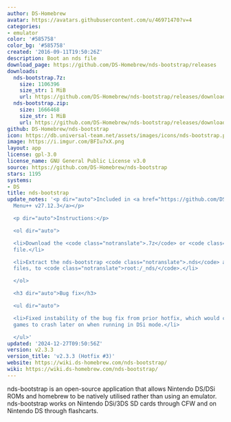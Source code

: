 ```yaml
---
author: DS-Homebrew
avatar: https://avatars.githubusercontent.com/u/46971470?v=4
categories:
- emulator
color: '#585758'
color_bg: '#585758'
created: '2016-09-11T19:50:26Z'
description: Boot an nds file
download_page: https://github.com/DS-Homebrew/nds-bootstrap/releases
downloads:
  nds-bootstrap.7z:
    size: 1106396
    size_str: 1 MiB
    url: https://github.com/DS-Homebrew/nds-bootstrap/releases/download/v2.3.3/nds-bootstrap.7z
  nds-bootstrap.zip:
    size: 1666468
    size_str: 1 MiB
    url: https://github.com/DS-Homebrew/nds-bootstrap/releases/download/v2.3.3/nds-bootstrap.zip
github: DS-Homebrew/nds-bootstrap
icon: https://db.universal-team.net/assets/images/icons/nds-bootstrap.png
image: https://i.imgur.com/BFIu7xX.png
layout: app
license: gpl-3.0
license_name: GNU General Public License v3.0
source: https://github.com/DS-Homebrew/nds-bootstrap
stars: 1195
systems:
- DS
title: nds-bootstrap
update_notes: '<p dir="auto">Included in <a href="https://github.com/DS-Homebrew/TWiLightMenu/releases/tag/v27.12.3"><strong>TW</strong>i<strong>L</strong>ight
  Menu++ v27.12.3</a></p>

  <p dir="auto">Instructions:</p>

  <ol dir="auto">

  <li>Download the <code class="notranslate">.7z</code> or <code class="notranslate">.zip</code>
  file.</li>

  <li>Extract the nds-bootstrap <code class="notranslate">.nds</code> and <code class="notranslate">.ver</code>
  files, to <code class="notranslate">root:/_nds/</code>.</li>

  </ol>

  <h3 dir="auto">Bug fix</h3>

  <ul dir="auto">

  <li>Fixed instability of the bug fix from prior hotfix, which would cause SDK5 (non-DSi-Enhanced)
  games to crash later on when running in DSi mode.</li>

  </ul>'
updated: '2024-12-27T09:50:56Z'
version: v2.3.3
version_title: 'v2.3.3 (Hotfix #3)'
website: https://wiki.ds-homebrew.com/nds-bootstrap/
wiki: https://wiki.ds-homebrew.com/nds-bootstrap/
---
```

nds-bootstrap is an open-source application that allows Nintendo DS/DSi ROMs and homebrew to be natively utilised rather than using an emulator. nds-bootstrap works on Nintendo DSi/3DS SD cards through CFW and on Nintendo DS through flashcarts.